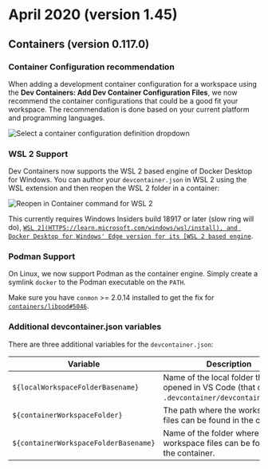 # April 2020 (version 1.45)

## Containers (version 0.117.0)

### Container Configuration recommendation

When adding a development container configuration for a workspace using the **Dev Containers: Add Dev Container Configuration Files**, we now recommend the container configurations that could be a good fit your workspace. The recommendation is done based on your current platform and programming languages.

![`Select a container configuration definition dropdown`](images/1_45/add-configuration.png)

### WSL 2 Support

Dev Containers now supports the WSL 2 based engine of Docker Desktop for Windows. You can author your `devcontainer.json` in WSL 2 using the WSL extension and then reopen the WSL 2 folder in a container:

![`Reopen in Container command for WSL 2`](images/1_45/containers-wsl2-support.png)

This currently requires Windows Insiders build 18917 or later (slow ring will do), [`WSL 2](HTTPS://learn.microsoft.com/windows/wsl/install), and Docker Desktop for Windows' Edge version for its [WSL 2 based engine`](HTTPS://docs.docker.com/docker-for-windows/wsl-tech-preview/).

### Podman Support

On Linux, we now support Podman as the container engine. Simply create a symlink `docker` to the Podman executable on the `PATH`.

Make sure you have `conmon` >= 2.0.14 installed to get the fix for [`containers/libpod#5046`](HTTPS://github.com/containers/libpod/issues/5046).

### Additional devcontainer.json variables

There are three additional variables for the `devcontainer.json`:

| Variable | Description |
|----------|----------------------|
| `${localWorkspaceFolderBasename}` | Name of the local folder that was opened in VS Code (that contains `.devcontainer/devcontainer.json`). |
| `${containerWorkspaceFolder}` | The path where the workspaces files can be found in the container. |
| `${containerWorkspaceFolderBasename}` | Name of the folder where the workspace files can be found in the container. |
